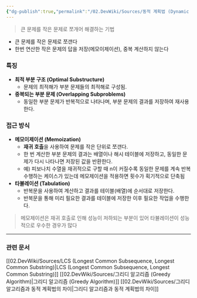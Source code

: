 ```yaml
---
{"dg-publish":true,"permalink":"/02.DevWiki/Sources/동적 계획법 (Dynamic Programming)/","noteIcon":""}
---
```



> 큰 문제를 작은 문제로 쪼개어 해결하는 기법

- 큰 문제를 작은 문제로 쪼갠다
- 한번 연산한 작은 문제의 답을 저장(메모이제이션), 중복 계산하지 않는다

### 특징
- **최적 부분 구조 (Optimal Substructure)**
    - 문제의 최적해가 부분 문제들의 최적해로 구성됨.
- **중복되는 부분 문제 (Overlapping Subproblems)**
    - 동일한 부분 문제가 반복적으로 나타나며, 부분 문제의 결과를 저장하여 재사용 한다.

### 접근 방식
- **메모이제이션 (Memoization)**
    - **재귀 호출**을 사용하여 문제를 작은 단위로 쪼갠다.
    - 한 번 계산한 부분 문제의 결과는 배열이나 해시 테이블에 저장하고, 동일한 문제가 다시 나타나면 저장된 값을 반환한다.
    - 예) 피보나치 수열을 재귀적으로 구할 때 n이 커질수록 동일한 문제를 계속 반복 수행하는 케이스가 있는데 메모제이션을 적용하면 횟수가 획기적으로 단축됨
- **타뷸레이션 (Tabulation)**
    - 반복문을 사용하여 계산하고 결과를 테이블(배열)에 순서대로 저장한다.
    - 반복문을 통해 미리 필요한 결과를 테이블에 저장한 이후 필요한 작업을 수행한다.

> 메모제이션은 재귀 호출로 인해 성능이 저하되는 부분이 있어 타뷸레이션이 성능적으로 우수한 경우가 많다

---
### 관련 문서
[[02.DevWiki/Sources/LCS (Longest Common Subsequence, Longest Common Substring)\|LCS (Longest Common Subsequence, Longest Common Substring)]]
[[02.DevWiki/Sources/그리디 알고리즘 (Greedy Algorithm)\|그리디 알고리즘 (Greedy Algorithm)]]
[[02.DevWiki/Sources/그리디 알고리즘과 동적 계획법의 차이\|그리디 알고리즘과 동적 계획법의 차이]]